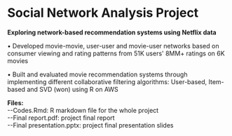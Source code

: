 # Social Network Analysis Project
**Exploring network-based recommendation systems using Netflix data**

• Developed movie-movie, user-user and movie-user networks based on consumer viewing and rating patterns from 51K users' 8MM+ ratings on 6K movies <br>

• Built and evaluated movie recommendation systems through implementing different collaborative filtering algorithms: User-based, Item-based and SVD (won) using R on AWS

**Files:**<br>
--Codes.Rmd: R markdown file for the whole project <br>
--Final report.pdf: project final report <br>
--Final presentation.pptx: project final presentation slides
